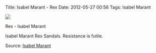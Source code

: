 Title: Isabel Marant - Rex
Date: 2012-05-27 00:56
Tags: Isabel Marant


![](/images/IsabelMarantRex.jpg)

Rex - Isabel Marant
 

 

Isabel Marant Rex Sandals. Resistance is futile.
 

Source: [Isabel Marant](http://www.isabelmarant.tm.fr/)
 

